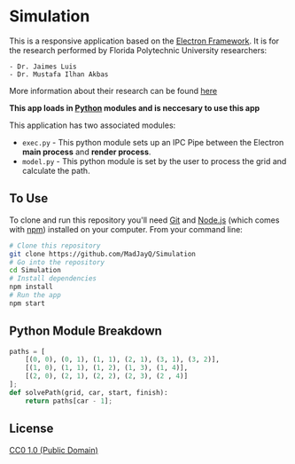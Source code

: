 # Simulation


This is a responsive application based on the [Electron Framework](https://electronjs.org). It is for the research performed by Florida Polytechnic University researchers:

    - Dr. Jaimes Luis
    - Dr. Mustafa Ilhan Akbas

More information about their research can be found [here](https://nsf.gov/awardsearch/showAward?AWD_ID=1739409&HistoricalAwards=false)

**This app loads in [Python](https://www.python.org/) modules and is neccesary to use this app**

This application has two associated modules:

- `exec.py` - This python module sets up an IPC Pipe between the Electron **main process** and **render process**.
- `model.py` - This python module is set by the user to process the grid and calculate the path.

## To Use

To clone and run this repository you'll need [Git](https://git-scm.com) and [Node.js](https://nodejs.org/en/download/) (which comes with [npm](http://npmjs.com)) installed on your computer. From your command line:

```bash
# Clone this repository
git clone https://github.com/MadJayQ/Simulation
# Go into the repository
cd Simulation
# Install dependencies
npm install
# Run the app
npm start
```

## Python Module Breakdown

```python
paths = [
    [(0, 0), (0, 1), (1, 1), (2, 1), (3, 1), (3, 2)],
    [(1, 0), (1, 1), (1, 2), (1, 3), (1, 4)],
    [(2, 0), (2, 1), (2, 2), (2, 3), (2 , 4)]
];
def solvePath(grid, car, start, finish):
    return paths[car - 1];
```

## License

[CC0 1.0 (Public Domain)](LICENSE.md)
